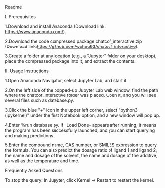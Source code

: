 Readme

 

I. Prerequisites

1.Download and install Anaconda (Download link: https://www.anaconda.com/).

2.Download the code compressed package chatcof_interactive.zip (Download link:https://github.com/wchou93/chatcof_interactive).

3.Create a folder at any location (e.g., a "Jupyter" folder on your desktop), place the compressed package into it, and extract the contents.

II. Usage Instructions

1.Open Anaconda Navigator, select Jupyter Lab, and start it.

2.On the left side of the popped-up Jupyter Lab web window, find the path where the chatcof_interactive folder was placed. Open it, and you will see several files such as datebase.py.

3.Click the blue "+" icon in the upper left corner, select "python3 (ipykernel)" under the first Notebook option, and a new window will pop up.

4.Enter %run database.py. If -Load Done- appears after running, it means the program has been successfully launched, and you can start querying and making predictions.

5.Enter the compound name, CAS number, or SMILES expression to query the formula. You can also predict the dosage ratio of ligand 1 and ligand 2, the name and dosage of the solvent, the name and dosage of the additive, as well as the temperature and time.

Frequently Asked Questions

To stop the query: In Jupyter, click Kernel → Restart to restart the kernel.

 